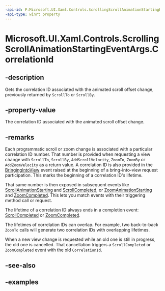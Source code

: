```yaml
---
-api-id: P:Microsoft.UI.Xaml.Controls.ScrollingScrollAnimationStartingEventArgs.CorrelationId
-api-type: winrt property
---
```


# Microsoft.UI.Xaml.Controls.ScrollingScrollAnimationStartingEventArgs.CorrelationId

<!--
public int CorrelationId { get; }
-->

## -description

Gets the correlation ID associated with the animated scroll offset change, previously returned by `ScrollTo` or `ScrollBy`.

## -property-value

The correlation ID associated with the animated scroll offset change.

## -remarks

Each programmatic scroll or zoom change is associated with a particular correlation ID number. That number is provided when requesting a view change with `ScrollTo`, `ScrollBy`, `AddScrollVelocity`, `ZoomTo`, `ZoomBy` or `AddZoomVelocity` as a return value. A correlation ID is also provided in the [BringingIntoView](scrollview_bringingintoview.md) event raised at the beginning of a bring-into-view request participation. This marks the beginning of a correlation ID's lifetime.

That same number is then exposed in subsequent events like [ScrollAnimationStarting](scrollview_scrollanimationstarting.md) and [ScrollCompleted](scrollview_scrollcompleted.md), or [ZoomAnimationStarting](scrollview_zoomanimationstarting.md) and [ZoomCompleted](scrollview_zoomcompleted.md). This lets you match events with their triggering method call or request.

The lifetime of a correlation ID always ends in a completion event: [ScrollCompleted](scrollview_scrollcompleted.md) or [ZoomCompleted](scrollview_zoomcompleted.md).

The lifetimes of correlation IDs can overlap. For example, two back-to-back `ZoomTo` calls will generate two correlation IDs with overlapping lifetimes.

When a new view change is requested while an old one is still in progress, the old one is cancelled. That cancellation triggers a `ScrollCompleted` or `ZoomCompleted` event with the old `CorrelationId`.

## -see-also

## -examples
